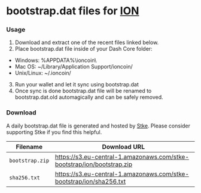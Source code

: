 # bootstrap.dat files for [ION](https://ionomy.com/)

### Usage

1. Download and extract one of the recent files linked below.
2. Place bootstrap.dat file inside of your Dash Core folder:
 - Windows: %APPDATA%\ioncoin\
 - Mac OS: ~/Library/Application Support/ioncoin/
 - Unix/Linux: ~/.ioncoin/
3. Run your wallet and let it sync using bootstrap.dat
4. Once sync is done bootstrap.dat file will be renamed to bootstrap.dat.old automagically and can be safely removed.

### Download

A daily bootstrap.dat file is generated and hosted by [Stke](https://stke.io). Please consider supporting Stke if you find this helpful.

| Filename        | Download URL
| --------------- | --------
| `bootstrap.zip` | https://s3.eu-central-1.amazonaws.com/stke-bootstrap/ion/bootstrap.zip
| `sha256.txt`    | https://s3.eu-central-1.amazonaws.com/stke-bootstrap/ion/sha256.txt
